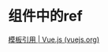 # 组件中的ref

[模板引用 | Vue.js (vuejs.org)](https://cn.vuejs.org/guide/essentials/template-refs.html#accessing-the-refs)